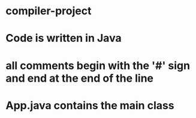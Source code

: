# compiler-project

# Code is written in Java

# all comments begin with the '#' sign and end at the end of the line

# App.java contains the main class
